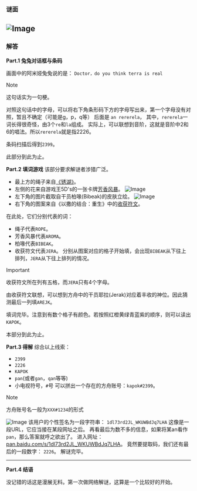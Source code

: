 ### 谜面
![Image](https://github.com/user-attachments/assets/7e2f75e7-3f34-40ca-9434-25e50c0631e5)
---
### 解答

**Part.1 兔兔对话框与条码**

画面中的阿米娅兔兔说的是：
`Doctor，do you think terra is real`
> [!NOTE]
> 这句话实为一句梗。

对照这句话中的字母，可以将右下角条形码下方的字母写出来，第一个字母没有对照，暂且不确定（可能是g，p，q等）
后面是 `an rererela`，
其中，`rererela`一词长得很奇怪，由3个`re`和`la`组成。
实际上，可以联想到音阶，这就是音阶中2和6的唱法。所以`rererela`就是指2226。

条码扫描后得到`2399`。

此部分到此为止。

**Part.2 填词游戏**
该部分要求解谜者涉猎广泛。
- 最上方的绳子来自[《锈湖》](https://baike.baidu.com/item/锈湖/63002230)。
- 左侧的花来自游戏王5D's的一张卡牌[芳香风暴](https://baike.baidu.com/item/芳香风暴/5191879)。
![Image](https://github.com/user-attachments/assets/67735d4e-c929-4969-a08a-2b530f65e987)
- 左下角的图片截取自干员柏喙(Bibeak)的皮肤立绘。
![Image](https://github.com/user-attachments/assets/939e459a-cfc2-44a1-a506-09e4ebfde6bd)
- 右下角的图案来自《以撒的结合：重生》中的[收获符文](https://isaac.huijiwiki.com/wiki/K33)。

在此处，它们分别代表的词：
- 绳子代表`ROPE`。
- 芳香风暴代表`AROMA`。
- 柏喙代表`BIBEAK`。
- 收获符文代表`JERA`。
分别从图案对应的格子开始填，会出现`BIBEAK`从下往上排列，`JERA`从下往上排列的情况。
> [!IMPORTANT]
> 收获符文所在列有五格，而`JERA`只有4个字母。

由收获符文联想，可以想到方舟中的干员耶拉(Jerak)对应着丰收的神位。因此猜测最后一列填`AREJK`。

填词完毕。注意到有数个格子有颜色。若按照红橙黄绿青蓝紫的顺序，则可以读出`KAPOK`。

本部分到此为止。

**Part.3 得解**
综合以上线索：
- `2399`
- `2226`
- `KAPOK`
- `pan`(或者`gan`，`qan`等等)
- 小电视符号，`#`号
可以拼出一个存在的方舟账号：`kapok#2399`。
> [!NOTE]
> 方舟账号名一般为`XXX#1234`的形式

![Image](https://github.com/user-attachments/assets/4912eaad-58ad-4f09-bb1f-ded6d069c079)
该用户的个性签名为一段字符串：
`1dl73rd2JL_WKUWBdJq7LHA`
这像是一段URL，它应当接在某段网址之后。
再看最后为数不多的信息，如果将某an看作`pan`，那么答案就呼之欲出了。
进入网址：[pan.baidu.com/s/1dl73rd2JL_WKUWBdJq7LHA](pan.baidu.com/s/1dl73rd2JL_WKUWBdJq7LHA)。
竟然要提取码，我们还有最后的一段数字：
`2226`。
解谜完毕。
***
**Part.4 结语**

没记错的话这是漫展无料。第一次做网络解谜，这算是一个比较好的开始。
